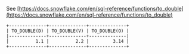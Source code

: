 See [https://docs.snowflake.com/en/sql-reference/functions/to_double](https://docs.snowflake.com/en/sql-reference/functions/to_double)
```
+--------------+--------------+--------------+
| TO_DOUBLE(D) | TO_DOUBLE(V) | TO_DOUBLE(O) |
|--------------+--------------+--------------|
|          1.1 |          2.2 |         3.14 |
+--------------+--------------+--------------+
```
